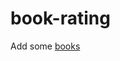 # book-rating

Add some [books](https://github.com/nicholasbergesen/book-rating/blob/main/src/index.js)
